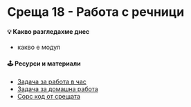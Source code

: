 # Среща 18 - Работа с речници

#### 💡 Какво разгледахме днес
- какво е модул

#### 🕹️ Ресурси и материали
- [Задача за работа в час](./@cw/)
- [Задача за домашна работа](./@hw/)
- [Сорс код от срещата](./source/)
